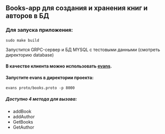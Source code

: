 ## Books-app для создания и хранения книг и авторов в БД

### Для запуска приложения:
``` sudo make build ```

Запустится GRPC-сервер и БД MYSQL с тестовыми данными (смотреть директорию database)

#### В качестве клиента можно использовать [evans](https://github.com/ktr0731/evans).

#### Запустите evans в директории проекта:
``` evans proto/books.proto -p 8000 ```

##### Доступно 4 метода для вызова:
* addBook
* addAuthor
* GetBooks
* GetAuthor



